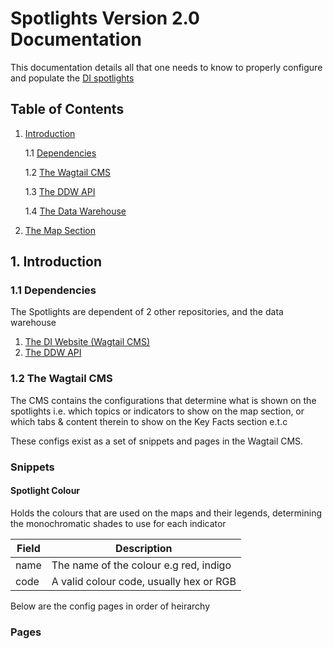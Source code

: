 # Spotlights Version 2.0 Documentation

This documentation details all that one needs to know to properly configure and populate the [DI spotlights](https://devinit.org/data/spotlights-on-kenya-and-uganda/)

## Table of Contents

1. [Introduction](#1-introduction)

   1.1 [Dependencies](#11-dependencies)

   1.2 [The Wagtail CMS](#12-the-wagtail-cms)

   1.3 [The DDW API](#12-the-ddw-api)

   1.4 [The Data Warehouse](#14-the-data-warehouse)

2. [The Map Section](#the-map-section)

## 1. Introduction

### 1.1 Dependencies

The Spotlights are dependent of 2 other repositories, and the data warehouse

1. [The DI Website (Wagtail CMS)](https://github.com/devinit/DIwebsite-redesign)
2. [The DDW API](https://github.com/devinit/ddw-external-api)

### 1.2 The Wagtail CMS

The CMS contains the configurations that determine what is shown on the spotlights i.e. which topics or indicators to show on the map section, or which tabs & content therein to show on the Key Facts section e.t.c

These configs exist as a set of snippets and pages in the Wagtail CMS.

### Snippets

#### Spotlight Colour

Holds the colours that are used on the maps and their legends, determining the monochromatic shades to use for each indicator

| Field | Description                             |
| ----- | --------------------------------------- |
| name  | The name of the colour e.g red, indigo  |
| code  | A valid colour code, usually hex or RGB |

Below are the config pages in order of heirarchy

### Pages
